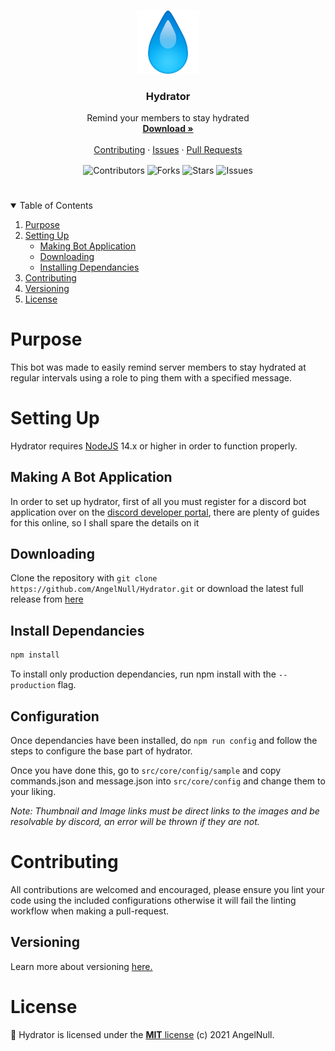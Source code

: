 <!--PROJECT HEAD-->
<br />
<p align="center">
  <a href="https://github.com/raine-discord/website">
    <img src='assets/img/header.png' width="20%" height="20%">
  </a>

  <h3 align="center">Hydrator</h3>

  <p align="center">
    Remind your members to stay hydrated
    <br />
    <a href="https://github.com/AngelNull/YouDownloader/releases"><strong>Download »</strong></a>
    <br />
    <br />
    <a href="#contributing">Contributing</a>
    ·
    <a href="https://github.com/AngelNull/Hydrator/issues">Issues</a>
    ·
    <a href="https://github.com/AngelNull/Hydrator/pulls">Pull Requests</a>
  </p>
</p>
<p align="center">
<!--Contributors-->
<img src="https://img.shields.io/github/contributors/AngelNull/Hydrator.svg?style=for-the-badge" align="center" alt='Contributors'>
<!--Forks-->
<img src="https://img.shields.io/github/forks/AngelNull/Hydrator.svg?style=for-the-badge" align="center" alt='Forks' >
<!--Stars-->
<img src="https://img.shields.io/github/stars/AngelNull/Hydrator.svg?style=for-the-badge" align="center" alt='Stars' >
<!--Issues-->
<img src="https://img.shields.io/github/issues/AngelNull/Hydrator.svg?style=for-the-badge" align="center" alt='Issues' >
</p>

# 
<!-- TABLE OF CONTENTS -->
<details open="open">
  <summary>Table of Contents</summary>
  <ol>
    <li>
      <a href="#purpose">Purpose</a>
    </li>
    <li>
      <a href="#setting-up">Setting Up</a>
      <ul>
        <li><a href="#making-a-bot-application">Making Bot Application</a></li>
        <li><a href="#downloading">Downloading</a></li>
        <li><a href='#install-dependancies'>Installing Dependancies</a></li>
        </ul>
        </li>
      </ul>
    </li>
    <li><a href="#contributing">Contributing</a></li>
    <li><a href="#versioning">Versioning</a></li>
    <li><a href="#license">License</a></li>
  </ol>
</details>

# Purpose
This bot was made to easily remind server members to stay hydrated at regular intervals using a role to ping them with a specified message.

# Setting Up

Hydrator requires [NodeJS](https://nodejs.org/) 14.x or higher in order to function properly.

## Making A Bot Application

In order to set up hydrator, first of all you must register for a discord bot application over on the [discord developer portal](https://discord.com/developers/applications), there are plenty of guides for this online, so I shall spare the details on it

## Downloading

Clone the repository with `git clone https://github.com/AngelNull/Hydrator.git` or download the latest full release from [here](https://github.com/AngelNull/Hydrator/releases)

## Install Dependancies
```bash
npm install
```
To install only production dependancies, run npm install with the ``--production`` flag.

## Configuration

Once dependancies have been installed, do `npm run config` and follow the steps to configure the base part of hydrator. 

Once you have done this, go to `src/core/config/sample` and copy commands.json and message.json into `src/core/config` and change them to your liking. 

*Note: Thumbnail and Image links must be direct links to the images and be resolvable by discord, an error will be thrown if they are not.*

# Contributing
All contributions are welcomed and encouraged, please ensure you lint your code using the included configurations otherwise it will fail the linting workflow when making a pull-request.

## Versioning
Learn more about versioning [here.](./.github/VERSIONING.MD)

# License
📜 Hydrator is licensed under the [**MIT** license](./LICENSE) (c) 2021 AngelNull.